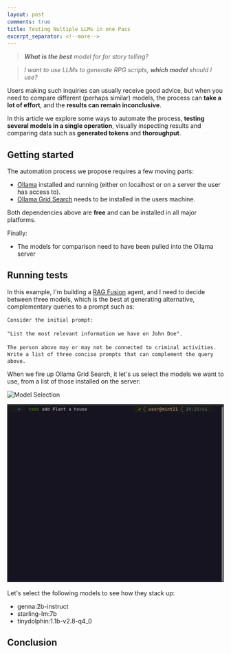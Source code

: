 ```yaml
---
layout: post
comments: true
title: Testing Nultiple LLMs in one Pass
excerpt_separator: <!--more-->
---
```


> _**What is the best** model for for story telling?_

> _I want to use LLMs to generate RPG scripts, **which model** should I use?_

Users making such inquiries can usually receive good advice, but when you need to compare different (perhaps similar) models, the process can **take a lot of effort**, and the **results can remain inconclusive**.

In this article we explore some ways to automate the process, **testing several models in a single operation**, visually inspecting results and comparing data such as **generated tokens** and **thoroughput**.

<!--more-->

## Getting started

The automation process we propose requires a few moving parts:

- [Ollama](https://ollama.com/) installed and running (either on localhost or on a server the user has access to).
- [Ollama Grid Search](https://github.com/dezoito/ollama-grid-search) needs to be installed in the users machine.

Both dependencies above are **free** and can be installed in all major platforms.

Finally:

- The models for comparison need to have been pulled into the Ollama server

## Running tests

In this example, I'm building a [RAG Fusion](https://arxiv.org/abs/2402.03367) agent, and I need to decide between three models, which is the best at generating alternative, complementary queries to a prompt such as:

```
Consider the initial prompt:

"List the most relevant information we have on John Doe".

The person above may or may not be connected to criminal activities.
Write a list of three concise prompts that can complement the query above.
```

When we fire up Ollama Grid Search, it let's us select the models we want to use, from a list of those installed on the server:

![Model Selection](https://github.com/dezoito/dezoito.github.io/blob/dev/public/images/ogs-model-selector.png&raw=true)

![](https://github.com/dezoito/dezoito.github.io/blob/dev/public/images/todo-demo.gif?raw=true)

Let's select the following models to see how they stack up:

- genna:2b-instruct
- starling-lm:7b
- tinydolphin:1.1b-v2.8-q4_0

## Conclusion
